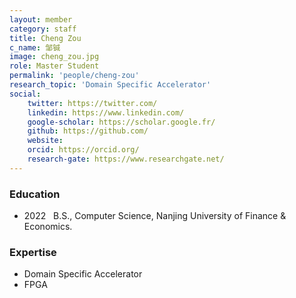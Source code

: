 ```yaml
---
layout: member
category: staff
title: Cheng Zou
c_name: 邹铖
image: cheng_zou.jpg
role: Master Student
permalink: 'people/cheng-zou'
research_topic: 'Domain Specific Accelerator'
social:
    twitter: https://twitter.com/
    linkedin: https://www.linkedin.com/
    google-scholar: https://scholar.google.fr/
    github: https://github.com/
    website:
    orcid: https://orcid.org/
    research-gate: https://www.researchgate.net/
---
```



### <i class="fas fa-graduation-cap"></i> Education
- 2022 &nbsp; B.S., Computer Science, Nanjing University of Finance & Economics.



### Expertise
- Domain Specific Accelerator
- FPGA